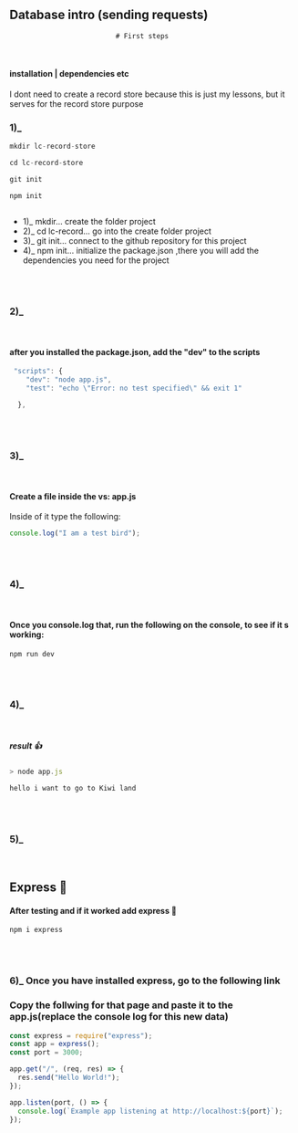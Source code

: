 ## Database intro (sending requests)

                              # First steps

<br>

#### installation | dependencies etc

<p>I dont need to create a record store because this is just my lessons, but it serves
for the record store purpose</p>

### 1)\_

```javascript
mkdir lc-record-store

cd lc-record-store

git init

npm init



```

<ul>
<li>1)_ mkdir... create the folder project </li>
<li>2)_ cd lc-record... go into the create folder project</li>
<li>3)_ git init... connect to the github repository for this project</li>

<li>4)_ npm init... initialize the package.json  ,there you will add the dependencies you need for the project </li>
</ul>

<br>
<br>

### 2)\_

<br>

#### after you installed the package.json, add the "dev" to the scripts

```javascript
 "scripts": {
    "dev": "node app.js",
    "test": "echo \"Error: no test specified\" && exit 1"

  },

```

<br>
<br>

### 3)\_

<br>

#### Create a file inside the vs: app.js

<p>Inside of it type the following: </p>

```javascript
console.log("I am a test bird");
```

<br>
<br>

### 4)\_

<br>

#### Once you console.log that, run the following on the console, to see if it s working:

```javascript
npm run dev

```

<!-- by typing colons without typing enter, it will show you an array of emojis  -->

<br>
<br>

### 4)\_

<br>

##### result 👍

```javascript
> node app.js

hello i want to go to Kiwi land

```

<br>
<br>

### 5)\_

<br>

## Express :blossom:

#### After testing and if it worked add express :blossom:

```javascript
npm i express

```

<br>
<br>

### 6)\_ Once you have installed express, go to the following link

<a href="https://expressjs.com/en/starter/hello-world.html" target="_blank"></a>

### Copy the follwing for that page and paste it to the app.js(replace the console log for this new data)

```javascript
const express = require("express");
const app = express();
const port = 3000;

app.get("/", (req, res) => {
  res.send("Hello World!");
});

app.listen(port, () => {
  console.log(`Example app listening at http://localhost:${port}`);
});
```

<br>
